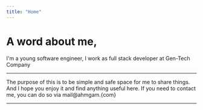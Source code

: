 ```yaml
---
title: "Home"
---
```


# A word about me,
I'm a young software engineer, I work as full stack developer at Gen-Tech Company

---

The purpose of this is to be simple and safe space for me to share things. And I hope you enjoy it and find anything useful here. If you need to contact me, you can do so via mail@ahmgam.{com}


---
